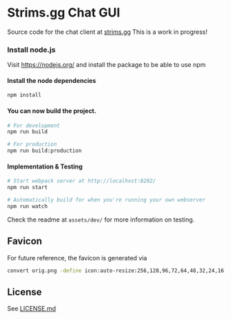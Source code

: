# Strims.gg Chat GUI

Source code for the chat client at [strims.gg](https://chat.strims.gg/)
This is a work in progress!

### Install node.js
Visit https://nodejs.org/ and install the package to
be able to use npm

#### Install the node dependencies

```bash
npm install
```

#### You can now build the project.

```bash
# For development
npm run build

# For production
npm run build:production
```

#### Implementation & Testing

```bash
# Start webpack server at http://localhost:8282/
npm run start

# Automatically build for when you're running your own webserver
npm run watch
```

Check the readme at `assets/dev/` for more information on testing.

## Favicon

For future reference, the favicon is generated via

```bash
convert orig.png -define icon:auto-resize:256,128,96,72,64,48,32,24,16 favicon.ico
```

## License

See [LICENSE.md](LICENSE.md)
